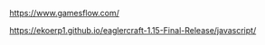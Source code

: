 
https://www.gamesflow.com/

https://ekoerp1.github.io/eaglercraft-1.15-Final-Release/javascript/



